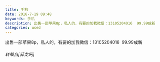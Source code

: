 ```yaml
---
title: 手机
date: 2018-7-19 09:48
keywords: 手机
description: 出售一部苹果8p，私人的，有要的加我微信：13105204016  99.99成新
categories: used
---
```

<td class="t_f" id="postmessage_1527163">

出售一部苹果8p，私人的，有要的加我微信：13105204016  99.99成新</td>
###### 转载自[菲龙网]